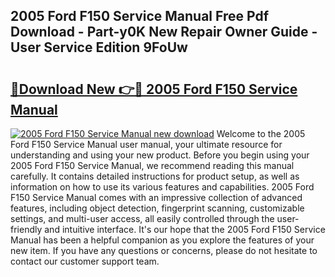 ## 2005 Ford F150 Service Manual Free Pdf Download - Part-y0K New Repair Owner Guide - User Service Edition 9FoUw

# <h2><a href="http://bc35147.oget.top/?id=2005+Ford+F150+Service+Manual">🔗Download New 👉🔴 2005 Ford F150 Service Manual</a></h2>

[![2005 Ford F150 Service Manual new download](https://i.imgur.com/5g1atiW.png)](http://bc35147.oget.top/?id=2005+Ford+F150+Service+Manual)
Welcome to the 2005 Ford F150 Service Manual user manual, your ultimate resource for understanding and using your new product. Before you begin using your 2005 Ford F150 Service Manual, we recommend reading this manual carefully. It contains detailed instructions for product setup, as well as information on how to use its various features and capabilities. 2005 Ford F150 Service Manual comes with an impressive collection of advanced features, including object detection, fingerprint scanning, customizable settings, and multi-user access, all easily controlled through the user-friendly and intuitive interface. It's our hope that the 2005 Ford F150 Service Manual has been a helpful companion as you explore the features of your new item. If you have any questions or concerns, please do not hesitate to contact our customer support team.

